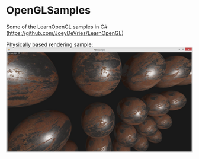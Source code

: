 # OpenGLSamples
Some of the LearnOpenGL samples in C# (https://github.com/JoeyDeVries/LearnOpenGL)

Physically based rendering sample:
<img src="imgs/1.jpg"/>